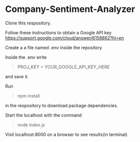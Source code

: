 # Company-Sentiment-Analyzer

Clone this respository.

Follow these instructions to obtain a Google API key
https://support.google.com/cloud/answer/6158862?hl=en

Create a a file named .env inside the repository

Inside the .env write

>PROJ_KEY = YOUR_GOOGLE_API_KEY_HERE

and save it.

Run

>npm install

in the respository to download package dependencies. 

Start the localhost with the command

>node index.js

Visit localhost:8000 on a browser to see results(in terminal)